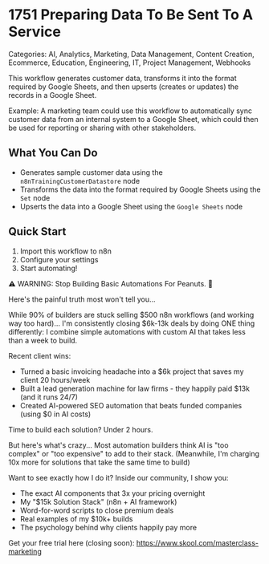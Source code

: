 # 1751 Preparing Data To Be Sent To A Service

Categories: AI, Analytics, Marketing, Data Management, Content Creation, Ecommerce, Education, Engineering, IT, Project Management, Webhooks

This workflow generates customer data, transforms it into the format required by Google Sheets, and then upserts (creates or updates) the records in a Google Sheet.

Example: A marketing team could use this workflow to automatically sync customer data from an internal system to a Google Sheet, which could then be used for reporting or sharing with other stakeholders.

## What You Can Do
- Generates sample customer data using the `n8nTrainingCustomerDatastore` node
- Transforms the data into the format required by Google Sheets using the `Set` node
- Upserts the data into a Google Sheet using the `Google Sheets` node

## Quick Start
1. Import this workflow to n8n
2. Configure your settings
3. Start automating!

⚠️ WARNING: Stop Building Basic Automations For Peanuts. 🚫

Here's the painful truth most won't tell you...

While 90% of builders are stuck selling $500 n8n workflows (and working way too hard)...
I'm consistently closing $6k-13k deals by doing ONE thing differently:
I combine simple automations with custom AI that takes less than a week to build.

Recent client wins:
* Turned a basic invoicing headache into a $6k project that saves my client 20 hours/week
* Built a lead generation machine for law firms - they happily paid $13k (and it runs 24/7)
* Created AI-powered SEO automation that beats funded companies (using $0 in AI costs)

Time to build each solution? Under 2 hours.

But here's what's crazy...
Most automation builders think AI is "too complex" or "too expensive" to add to their stack.
(Meanwhile, I'm charging 10x more for solutions that take the same time to build)

Want to see exactly how I do it?
Inside our community, I show you:
* The exact AI components that 3x your pricing overnight
* My "$15k Solution Stack" (n8n + AI framework)
* Word-for-word scripts to close premium deals
* Real examples of my $10k+ builds
* The psychology behind why clients happily pay more

Get your free trial here (closing soon): https://www.skool.com/masterclass-marketing
